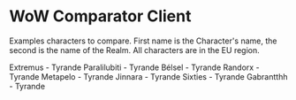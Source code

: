 # WoW Comparator Client

Examples characters to compare. First name is the Character's name, the second is the name of the Realm. 
All characters are in the EU region.

Extremus - Tyrande
Paralilubiti - Tyrande
Bélsel - Tyrande
Randorx - Tyrande
Metapelo - Tyrande
Jinnara - Tyrande
Sixties - Tyrande
Gabrantthh - Tyrande
